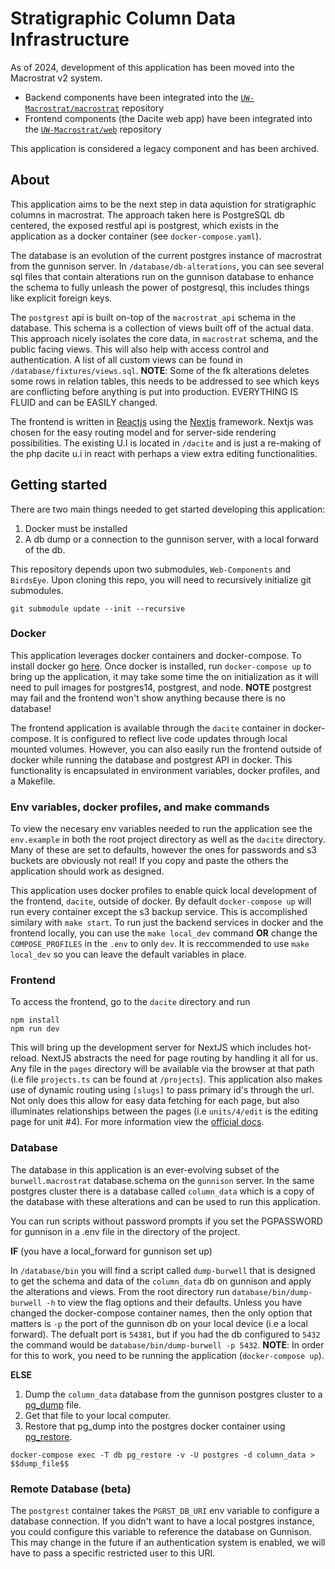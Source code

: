 # Stratigraphic Column Data Infrastructure

As of 2024, development of this application has been moved into the Macrostrat v2 system.

- Backend components have been integrated into the [`UW-Macrostrat/macrostrat`](https://github.com/UW-Macrostrat/macrostrat) repository
- Frontend components (the Dacite web app) have been integrated into the [`UW-Macrostrat/web`](https://github.com/UW-Macrostrat/web) repository

This application is considered a legacy component and has been archived.

## About

This application aims to be the next step in data aquistion for stratigraphic columns in macrostrat. The approach taken here is PostgreSQL db centered, the exposed restful api is postgrest, which exists in the application as a docker container (see `docker-compose.yaml`).

The database is an evolution of the current postgres instance of macrostrat from the gunnison server. In `/database/db-alterations`, you can see several sql files that contain alterations run on the gunnison database to enhance the schema to fully unleash the power of postgresql, this includes things like explicit foreign keys.

The `postgrest` api is built on-top of the `macrostrat_api` schema in the database. This schema is a collection of views built off of the actual data. This approach nicely isolates the core data, in `macrostrat` schema, and the public facing views. This will also help with access control and authentication. A list of all custom views can be found in `/database/fixtures/views.sql`. **NOTE**: Some of the fk alterations deletes some rows in relation tables, this needs to be addressed to see which keys are conflicting before anything is put into production. EVERYTHING IS FLUID and can be EASILY changed.

The frontend is written in [Reactjs](https://reactjs.org/) using the [Nextjs](https://nextjs.org/) framework. Nextjs was chosen for the easy routing model and for server-side rendering possibilities. The existing U.I is located in `/dacite` and is just a re-making of the php dacite u.i in react with perhaps a view extra editing functionalities.

## Getting started

There are two main things needed to get started developing this application:

1.  Docker must be installed
2.  A db dump or a connection to the gunnison server, with a local forward of the db.

This repository depends upon two submodules, `Web-Components` and `BirdsEye`. Upon cloning this repo, you will need to recursively initialize git submodules.

```
git submodule update --init --recursive
```

### Docker

This application leverages docker containers and docker-compose. To install docker go [here](https://www.docker.com/get-started). Once docker is installed, run `docker-compose up` to bring up the application, it may take some time the on initialization as it will need to pull images for postgres14, postgrest, and node. **NOTE** postgrest may fail and the frontend won't show anything because there is no database!

The frontend application is available through the `dacite` container in docker-compose. It is configured to reflect live code updates through local mounted volumes. However, you can also easily run the frontend outside of docker while running the database and postgrest API in docker. This functionality is encapsulated in environment variables, docker profiles, and a Makefile.

### Env variables, docker profiles, and make commands

To view the necesary env variables needed to run the application see the `env.example` in both the root project directory as well as the `dacite` directory. Many of these are set to defaults, however the ones for passwords and s3 buckets are obviously not real! If you copy and paste the others the application should work as designed.

This application uses docker profiles to enable quick local development of the frontend, `dacite`, outside of docker. By default `docker-compose up` will run every container except the s3 backup service. This is accomplished similary with `make start`. To run just the backend services in docker and the frontend locally, you can use the `make local_dev` command **OR** change the `COMPOSE_PROFILES` in the `.env` to only `dev`. It is reccommended to use `make local_dev` so you can leave the default variables in place.

### Frontend

To access the frontend, go to the `dacite` directory and run

```
npm install
npm run dev
```

This will bring up the development server for NextJS which includes hot-reload. NextJS abstracts the need for page routing by handling it all for us. Any file in the `pages` directory will be available via the browser at that path (i.e file `projects.ts` can be found at `/projects`). This application also makes use of dynamic routing using `[slugs]` to pass primary id's through the url. Not only does this allow for easy data fetching for each page, but also illuminates relationships between the pages (i.e `units/4/edit` is the editing page for unit #4). For more information view the [official docs](https://nextjs.org/docs/routing/dynamic-routes).

### Database

The database in this application is an ever-evolving subset of the `burwell.macrostrat` database.schema on the `gunnison` server. In the same postgres cluster there is a database called `column_data` which is a copy of the database with these alterations and can be used to run this application.

You can run scripts without password prompts if you set the PGPASSWORD for gunnison in a .env file in the directory of the project.

**IF** (you have a local_forward for gunnison set up)

In `/database/bin` you will find a script called `dump-burwell` that is designed to get the schema and data of the `column_data` db on gunnison and apply the alterations and views. From the root directory run `database/bin/dump-burwell -h` to view the flag options and their defaults. Unless you have changed the docker-compose container names, then the only option that matters is `-p` the port of the gunnison db on your local device (i.e a local forward). The defualt port is `54381`, but if you had the db configured to `5432` the command would be `database/bin/dump-burwell -p 5432`. **NOTE**: In order for this to work, you need to be running the application (`docker-compose up`).

**ELSE**

1. Dump the `column_data` database from the gunnison postgres cluster to a [pg_dump](https://www.postgresql.org/docs/current/app-pgdump.html) file.
2. Get that file to your local computer.
3. Restore that pg_dump into the postgres docker container using [pg_restore](https://www.postgresql.org/docs/current/app-pgrestore.html).

```
docker-compose exec -T db pg_restore -v -U postgres -d column_data > $$dump_file$$
```

### Remote Database (beta)

The `postgrest` container takes the `PGRST_DB_URI` env variable to configure a database connection. If you didn't want to have a local postgres instance, you could configure this variable to reference the database on Gunnison. This may change in the future if an authentication system is enabled, we will have to pass a specific restricted user to this URI.

